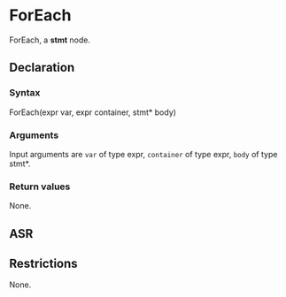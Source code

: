 <!-- This is an automatically generated file. Do not edit it manually. -->

# ForEach

ForEach, a **stmt** node.

## Declaration

### Syntax

ForEach(expr var, expr container, stmt* body)

### Arguments
Input arguments are `var` of type expr, `container` of type expr, `body` of type stmt*.

### Return values

None.

## ASR

<!-- Generate ASR using pickle. -->

## Restrictions

<!-- Generated from asr_verify.cpp. -->
None.